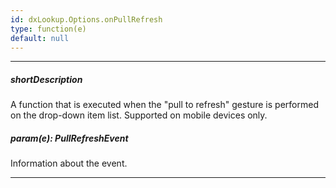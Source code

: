 ```yaml
---
id: dxLookup.Options.onPullRefresh
type: function(e)
default: null
---
```

---
##### shortDescription
A function that is executed when the "pull to refresh" gesture is performed on the drop-down item list. Supported on mobile devices only.

##### param(e): PullRefreshEvent
Information about the event.

---
